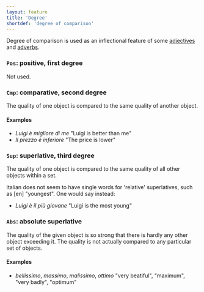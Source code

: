 ```yaml
---
layout: feature
title: 'Degree'
shortdef: 'degree of comparison'
---
```


Degree of comparison is used as an inflectional feature of some
[adjectives](u-pos/ADJ) and [adverbs](u-pos/ADV).

### `Pos`: positive, first degree

Not used.

### `Cmp`: comparative, second degree

The quality of one object is compared to the same quality of another
object.

#### Examples

* _Luigi è migliore di me_ "Luigi is better than me"
* _Il prezzo è inferiore_ "The price is lower"

### `Sup`: superlative, third degree

The quality of one object is compared to the same quality of all other
objects within a set. 

Italian does not seem to have single words for 'relative' 
superlatives, such as [en] "youngest". One would say instead:

* _Luigi è il più giovane_ "Luigi is the most young"

### `Abs`: absolute superlative

The quality of the given object is so strong that there is hardly any other object
exceeding it. The quality is not actually compared to any particular
set of objects.

#### Examples

* _bellissimo_, _massimo_, _malissimo_, _ottimo_ "very beatiful", "maximum", "very badly", "optimum"

